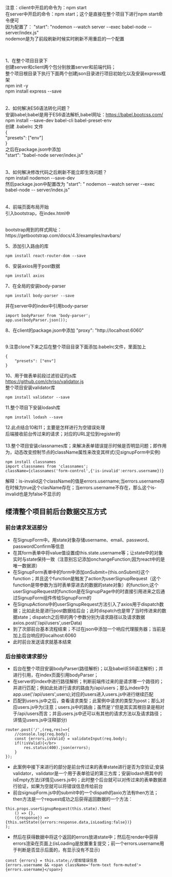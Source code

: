 注意：client中开启的命令为：npm start</br>
在server中开启的命令：npm start；这个是直接在整个项目下进行npm start命令便可</br>
因为配置了： "start": "nodemon --watch server --exec babel-node -- server/index.js"</br>
nodemon是为了前段刷新时候实时刷新不用重启的一个配置</br>
</br></br>

1、在整个项目目录下</br>
创建server和client两个包分别放置server和前端代码；</br>
整个项目根目录下执行下面两个创建json目录进行项目初始化以及安装express框架</br>
npm init -y</br>
npm install express --save</br>
</br>
</br>
2、如何解决ES6语法转化问题？</br>
安装babel;babel是用于ES6语法解析,babel网址：https://babel.bootcss.com/</br>
npm install --save-dev babel-cli babel-preset-env</br>
创建 .babelrc 文件</br>
{</br>
  "presets": ["env"]</br>
}</br>
之后在package.json中添加</br>
"start": "babel-node server/index.js"</br>
</br>
</br>
3、如何解决修改代码之后刷新不能立即生效问题？</br>
npm install nodemon --save-dev</br>
然后package.json中配置改为 "start": " nodemon --watch server --exec babel-node -- server/index.js"</br>
</br>
</br>
4、前端页面布局开始</br>
引入bootstrap，在index.html中
<link href="https://cdn.bootcss.com/twitter-bootstrap/4.3.1/css/bootstrap.min.css" rel="stylesheet"></br>
bootstrap用到的样式网址：https://getbootstrap.com/docs/4.3/examples/navbars/</br>

5、添加引入路由的库</br>

```shell
npm install react-router-dom --save
```

6、安装axios用于post数据</br>

```shell
npm install axios
```

7、在全局的安装body-parser</br>

```shell
npm install body-parser --save
```

并在server中的index中引用body-parser</br>

```shell
import bodyParser from 'body-parser';
app.use(bodyParser.json());
```

8、在client的package.json中添加 "proxy": "http://localhost:6060"</br>

</br>
9.注意clone下来之后在整个项目目录下面添加.babelrc文件，里面加上</br>

```shell
{
    "presets": ["env"]
}
```

10、用于做表单前段过滤验证的js库</br>
https://github.com/chriso/validator.js</br>
整个项目安装validator库

```shell
npm install validator --save
```

11.整个项目下安装lodash库</br>

```shell
npm install lodash --save
```

12.此点结合10和11；主要是怎样进行为空错误处理</br>
后端接收前台传过来的请求；对应的URL定位到register的</br>
</br>
13.整个项目安装classnames库；来解决表单错误提示时候是否明显问题；即作用为，动态改变控制节点的className属性来改变其样式(见signupForm中实例)

```shell
npm install classnames
import classnames from 'classnames';
className={classnames('form-control',{'is-invalid':errors.username})}
```

解释：is-invalid这个className的值是errors.username;当errors.username存在时候为true这个clasName存在；当errors.username不存在，那么这个is-invalid也是为false不显示的</br>

## 缕清整个项目前后台数据交互方式
### 前台请求发送部分
*  在SignupForm中。用state对象存储username、email、password、passwordConfirm等信息</br>
* 在其form表单中将value值设置成this.state.username等；让state中的对象实时与state保持一致（注意别忘记添加onchangeFunction;因为react中的是唯一数据源）</br>
* 在SignupForm表单中的form中添加onSubmit={this.onSubmit}这个function；并且这个function是触发了action为userSignupRequest（这个function是带参数为当时表单穿进去的数据的state对象）的function;这个userSignupRequest的function是在SignupPage中的时直接引用进来之后通过SignupForm组件传给SignupForm的</br>
* 在SignupActions中的userSignupRequest方法引入了axios用于dispatch数据；比如此处是进行post数据给后台；此时dispatch也是带了当时传进来的数据state；dispatch之后带的两个参数分别为请求路径以及请求数据axios.post('/api/users',userData)</br>
* 到了次部前台基本流程结束；不过在json中添加一个响应代理服务器；当前是加上后台响应的localhost:6060</br>
* 此时前台发送请求就基本结束</br>

### 后台接收请求部分
* 后台在整个项目安装bodyParser(路径解析)；以及babel(ES6语法解析)；并进行引用，在index页面引用bodyParser；</br>
* 在server的index中进行路径解析；判断前端传过来的是请求哪一个路径的；并进行匹配；例如此处进行请求的路由为/api/users；那么index中为app.use('/api/users',users);对应的users进入users.js中进行继续匹配</br>
* 匹配到users.js中之后，查看请求类型；此案例中请求的类型为post；那么对应users.js中为(注意；users.js中的路由；虽然是'/'但是其实其根目录是相对于/api/users而言；并且users.js中还可以有其他的请求方法以及请求路径；详情见users.js中注释部分)</br>

```shell
router.post('/',(req,res)=>{
    //console.log(req.body);
    const {errors,isValid} = validateInput(req.body);
    if(!isValid){</br>
        res.status(400).json(errors);
    }
});
```

* 此案例中接下来进行的部分是前台传过来的表单state进行是否为空验证;安装validator，validator是一个用于表单验证的第三方库；安装lodash用其中的isEmpty方法(详情见users.js中)；此时整个后台就可以对传过来的表单数据进行验证，如果为空就可以将错误信息传给前台</br>
* 前台signupForm.js中的submit中的一个dispath的axio方法有then方法；then方法是一个request成功之后获得返回数据的一个方法：

```shell
this.props.userSignupRequest(this.state).then(
    () => {},
    ({response}) => {this.setState({errors:response.data,isLoading:false})}
);
```

* 然后在获得数据中将这个返回的errors放进state中；然后在render中获得errors渲染在页面上(isLoading是放置重复提交；前一个errors.username用于判断是否显示后面的，有显示没有不显示)</br>

```shell
const {errors} = this.state;//提取错误信息
{errors.username && <span className='form-text form-muted'>{errors.username}</span>} 
```
